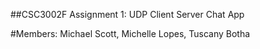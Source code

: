 ##CSC3002F Assignment 1: UDP Client Server Chat App

#Members: Michael Scott, Michelle Lopes, Tuscany Botha

